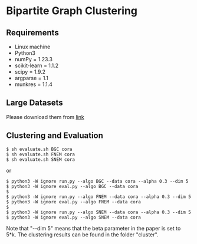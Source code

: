 # Bipartite Graph Clustering

## Requirements
- Linux machine
- Python3
- numPy = 1.23.3
- scikit-learn = 1.1.2
- scipy = 1.9.2
- argparse = 1.1
- munkres = 1.1.4

## Large Datasets
Please download them from [link](https://drive.google.com/file/d/1Z8QCJ-6NtbMFKRbY3qOpg8B3nTyrd54C)

## Clustering and Evaluation
```shell
$ sh evaluate.sh BGC cora
$ sh evaluate.sh FNEM cora
$ sh evaluate.sh SNEM cora
```
or 
```shell
$ python3 -W ignore run.py --algo BGC --data cora --alpha 0.3 --dim 5
$ python3 -W ignore eval.py --algo BGC --data cora
$
$ python3 -W ignore run.py --algo FNEM --data cora --alpha 0.3 --dim 5
$ python3 -W ignore eval.py --algo FNEM --data cora
$
$ python3 -W ignore run.py --algo SNEM --data cora --alpha 0.3 --dim 5
$ python3 -W ignore eval.py --algo SNEM --data cora
```
Note that "--dim 5" means that the beta parameter in the paper is set to 5*k.
The clustering results can be found in the folder "cluster".
